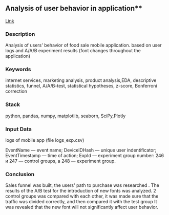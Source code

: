 ## Analysis of user behavior in application**
[Link]()

### Description

Analysis of users' behavior of food sale mobile application. based on user logs and A/A/B experiment results (font changes throughout the application)

### Keywords

internet services, marketing analysis, product analysis,EDA, descriptive statistics, funnel, A/A/B-test, statistical hypotheses, z-score, Bonferroni correction

### Stack

python, pandas, numpy, matplotlib, seaborn, SciPy,Plotly

### Input Data 

logs of mobile app (file logs_exp.csv)

EventName — event name;
DeviceIDHash — unique user indentificator;
EventTimestamp — time of action;
ExpId — experiment group number: 246 и 247 — control groups, а 248 — experiment group.

### Conclusion

Sales funnel was built, the users' path to purchase was researched .
The results of the A/B test for the introduction of new fonts was analyzed. 2 control groups was compared with each
other, it was made sure that the traffic was divided correctly, and then compared it with the test group
It was revealed that the new font will not significantly affect user behavior.
